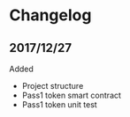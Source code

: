 # Changelog

## 2017/12/27

Added
- Project structure
- Pass1 token smart contract
- Pass1 token unit test